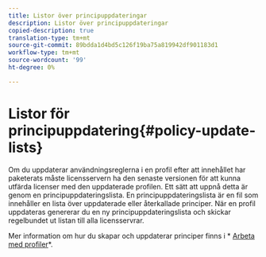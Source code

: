 ```yaml
---
title: Listor över principuppdateringar
description: Listor över principuppdateringar
copied-description: true
translation-type: tm+mt
source-git-commit: 89bdda1d4bd5c126f19ba75a819942df901183d1
workflow-type: tm+mt
source-wordcount: '99'
ht-degree: 0%

---
```



# Listor för principuppdatering{#policy-update-lists}

Om du uppdaterar användningsreglerna i en profil efter att innehållet har paketerats måste licensservern ha den senaste versionen för att kunna utfärda licenser med den uppdaterade profilen. Ett sätt att uppnå detta är genom en principuppdateringslista. En principuppdateringslista är en fil som innehåller en lista över uppdaterade eller återkallade principer. När en profil uppdateras genererar du en ny principuppdateringslista och skickar regelbundet ut listan till alla licensservrar.

Mer information om hur du skapar och uppdaterar principer finns i * [Arbeta med profiler](../../aaxs-protecting-content/content-working-with-policies/content-working-with-policies-overview.md)*.
